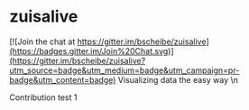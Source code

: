 # zuisalive

[![Join the chat at https://gitter.im/bscheibe/zuisalive](https://badges.gitter.im/Join%20Chat.svg)](https://gitter.im/bscheibe/zuisalive?utm_source=badge&utm_medium=badge&utm_campaign=pr-badge&utm_content=badge)
Visualizing data the easy way \n

Contribution test 1